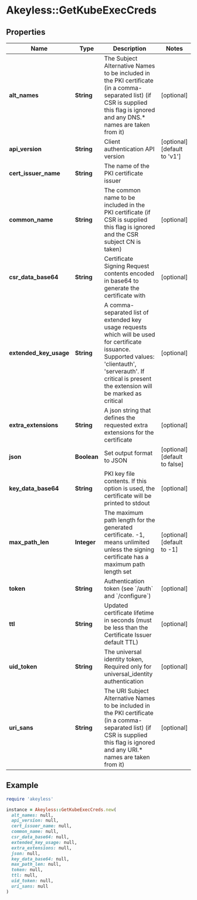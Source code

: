 # Akeyless::GetKubeExecCreds

## Properties

| Name | Type | Description | Notes |
| ---- | ---- | ----------- | ----- |
| **alt_names** | **String** | The Subject Alternative Names to be included in the PKI certificate (in a comma-separated list) (if CSR is supplied this flag is ignored and any DNS.* names are taken from it) | [optional] |
| **api_version** | **String** | Client authentication API version | [optional][default to &#39;v1&#39;] |
| **cert_issuer_name** | **String** | The name of the PKI certificate issuer |  |
| **common_name** | **String** | The common name to be included in the PKI certificate (if CSR is supplied this flag is ignored and the CSR subject CN is taken) | [optional] |
| **csr_data_base64** | **String** | Certificate Signing Request contents encoded in base64 to generate the certificate with | [optional] |
| **extended_key_usage** | **String** | A comma-separated list of extended key usage requests which will be used for certificate issuance. Supported values: &#39;clientauth&#39;, &#39;serverauth&#39;. If critical is present the extension will be marked as critical | [optional] |
| **extra_extensions** | **String** | A json string that defines the requested extra extensions for the certificate | [optional] |
| **json** | **Boolean** | Set output format to JSON | [optional][default to false] |
| **key_data_base64** | **String** | PKI key file contents. If this option is used, the certificate will be printed to stdout | [optional] |
| **max_path_len** | **Integer** | The maximum path length for the generated certificate. -1, means unlimited unless the signing certificate has a maximum path length set | [optional][default to -1] |
| **token** | **String** | Authentication token (see &#x60;/auth&#x60; and &#x60;/configure&#x60;) | [optional] |
| **ttl** | **String** | Updated certificate lifetime in seconds (must be less than the Certificate Issuer default TTL) | [optional] |
| **uid_token** | **String** | The universal identity token, Required only for universal_identity authentication | [optional] |
| **uri_sans** | **String** | The URI Subject Alternative Names to be included in the PKI certificate (in a comma-separated list) (if CSR is supplied this flag is ignored and any URI.* names are taken from it) | [optional] |

## Example

```ruby
require 'akeyless'

instance = Akeyless::GetKubeExecCreds.new(
  alt_names: null,
  api_version: null,
  cert_issuer_name: null,
  common_name: null,
  csr_data_base64: null,
  extended_key_usage: null,
  extra_extensions: null,
  json: null,
  key_data_base64: null,
  max_path_len: null,
  token: null,
  ttl: null,
  uid_token: null,
  uri_sans: null
)
```

